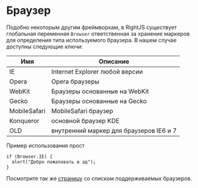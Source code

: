 # Браузер

Подобно некоторым другим фреймворкам, в RightJS существует глобальная
переменная `Browser` ответственная за хранение маркеров для определения
типа используемого браузера. В нашем случае доступны следующие ключи:

Имя           | Описание                                     |
--------------|----------------------------------------------|
IE            | Internet Explorer любой версии               |
Opera         | Opera браузеры                               |
WebKit        | Браузеры основанные на WebKit                |
Gecko         | Браузеры основанные на Gecko                 |
MobileSafari  | MobileSafari браузер                         |
Konqueror     | основной браузер KDE                         |
OLD           | внутренний маркер для браузеров IE6 и 7      |

Пример использования прост

    if (Browser.IE) {
      alert("Добро пожаловать в ад");
    }

Посмотрите так же [страницу](/browsers) со списком поддерживаемых браузеров.
